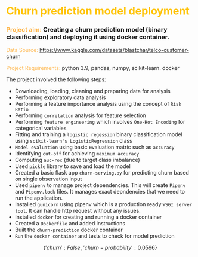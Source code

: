 # <font color="#FFC300 ">Churn prediction model deployment</font>

### <font color="#FFB74D">Project aim:</font> Creating a churn prediction model (binary classification) and deploying it using docker container.

<font color="#FFB74D">Data Source:</font> https://www.kaggle.com/datasets/blastchar/telco-customer-churn 

<font color="#FFB74D">Project Requirements:</font> python 3.9, pandas, numpy, scikit-learn. docker

The project involved the following steps:

* Downloading, loading, cleaning and preparing data for analysis
* Performing exploratory data analysis
* Performing a feature importance analysis using the concept of `Risk Ratio`
* Performing `correlation` analysis for feature selection
* Performing `feature engineering` which involves `One-Hot Encoding` for categorical variables
* Fitting and training a `logistic regession` binary classification model using `scikit-learn's LogisticRegression` class
* `Model evaluation` using basic evaluation matric such as `accuracy`
* Identifying `cut-off` for achieving `maximum accuracy`
* Computing `auc-roc` (due to target class imbalance)
* Used `pickle` library to save and load the model
* Created a basic flask app `churn-serving.py` for predicting churn based on single observation input
* Used `pipenv` to manage project dependencies. This will create `Pipenv` and `Pipenv.lock` files. It manages exact depndencies that we need to run the application.
* Installed `gunicorn` using pipenv which is a production ready `WSGI server tool`. It can handle http request without any issues.
* Installed `docker` for creating and running a docker container
* Created a `Dockerfile` and added instructions
* Built the `churn-prediction` docker container
* `Run` the `docker container` and tests to check for model prediction

$$\{'churn': False\,,\, 'churn-probability': 0.0596\}$$


